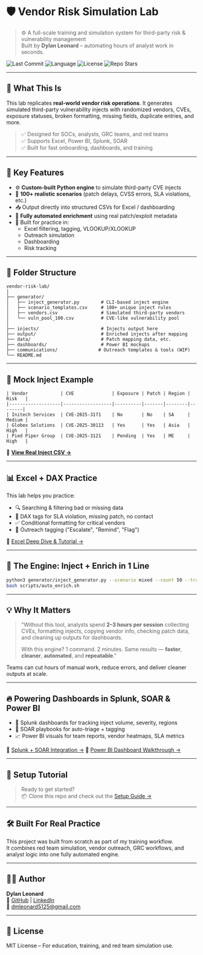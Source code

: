 # 🛡️ Vendor Risk Simulation Lab

> ⚙️ A full-scale training and simulation system for third-party risk & vulnerability management  
> Built by **Dylan Leonard** – automating hours of analyst work in seconds.

![Last Commit](https://img.shields.io/github/last-commit/dylanleonard-1/vendor-risk-lab)
![Language](https://img.shields.io/github/languages/top/dylanleonard-1/vendor-risk-lab)
![License](https://img.shields.io/github/license/dylanleonard-1/vendor-risk-lab)
![Repo Stars](https://img.shields.io/github/stars/dylanleonard-1/vendor-risk-lab?style=social)

---

## 🎯 What This Is

This lab replicates **real-world vendor risk operations**. It generates simulated third-party vulnerability injects with randomized vendors, CVEs, exposure statuses, broken formatting, missing fields, duplicate entries, and more.

> ✅ Designed for SOCs, analysts, GRC teams, and red teams  
> ✅ Supports Excel, Power BI, Splunk, SOAR  
> ✅ Built for fast onboarding, dashboards, and training

---

## 🚀 Key Features

- ⚙️ **Custom-built Python engine** to simulate third-party CVE injects
- 🧠 **100+ realistic scenarios** (patch delays, CVSS errors, SLA violations, etc.)
- 📥 Output directly into structured CSVs for Excel / dashboarding
- 🤖 **Fully automated enrichment** using real patch/exploit metadata
- 🧪 Built for practice in:
  - Excel filtering, tagging, VLOOKUP/XLOOKUP
  - Outreach simulation
  - Dashboarding
  - Risk tracking

---

## 📂 Folder Structure

```
vendor-risk-lab/
│
├── generator/
│   ├── inject_generator.py        # CLI-based inject engine
│   ├── scenario_templates.csv     # 100+ unique inject rules
│   ├── vendors.csv                # Simulated third-party vendors
│   └── vuln_pool_100.csv          # CVE-like vulnerability pool
│
├── injects/                       # Injects output here
├── output/                        # Enriched injects after mapping
├── data/                          # Patch mapping data, etc.
├── dashboards/                    # Power BI mockups
├── communications/               # Outreach templates & tools (WIP)
└── README.md
```

---

## 📸 Mock Inject Example

```plaintext
| Vendor            | CVE              | Exposure | Patch | Region | Risk   |
|-------------------|------------------|----------|-------|--------|--------|
| Initech Services  | CVE-2025-3171    | No       | No    | SA     | Medium |
| Globex Solutions  | CVE-2025-30113   | Yes      | Yes   | Asia   | High   |
| Pied Piper Group  | CVE-2025-3121    | Pending  | Yes   | ME     | High   |
```

🔗 **[View Real Inject CSV →](https://github.com/dylanleonard-1/vendor-risk-lab/blob/main/output/enriched_2025-04-03_1734_mixed_training.csv)**

---

## 📊 Excel + DAX Practice

This lab helps you practice:
- 🔍 Searching & filtering bad or missing data
- 🧮 DAX tags for SLA violation, missing patch, no contact
- ✅ Conditional formatting for critical vendors
- 📧 Outreach tagging ("Escalate", "Remind", "Flag")

🔗 [Excel Deep Dive & Tutorial →](https://github.com/dylanleonard-1/vendor-risk-lab/tree/main/excel_training)

---

## 🤖 The Engine: Inject + Enrich in 1 Line

```bash
python3 generator/inject_generator.py --scenario mixed --count 50 --training_mode
bash scripts/auto_enrich.sh
```

---

## 💡 Why It Matters

> "Without this tool, analysts spend **2–3 hours per session** collecting CVEs, formatting injects, copying vendor info, checking patch data, and cleaning up outputs for dashboards.  
>  
> With this engine? 1 command. 2 minutes. Same results — **faster**, **cleaner**, **automated**, and **repeatable**."

Teams can cut hours of manual work, reduce errors, and deliver cleaner outputs at scale.

---

## 🔥 Powering Dashboards in Splunk, SOAR & Power BI

- 📡 Splunk dashboards for tracking inject volume, severity, regions
- 🧠 SOAR playbooks for auto-triage + tagging
- 📈 Power BI visuals for team reports, vendor heatmaps, SLA metrics

🔗 [Splunk + SOAR Integration →](https://github.com/dylanleonard-1/vendor-risk-lab/tree/main/splunk_soar)
🔗 [Power BI Dashboard Walkthrough →](https://github.com/dylanleonard-1/vendor-risk-lab/tree/main/powerbi_dashboards)

---

## 🔧 Setup Tutorial

> Ready to get started?  
📦 Clone this repo and check out the [Setup Guide →](https://github.com/dylanleonard-1/vendor-risk-lab/blob/main/SETUP.md)

---

## 🛠️ Built For Real Practice

This project was built from scratch as part of my training workflow.  
It combines red team simulation, vendor outreach, GRC workflows, and analyst logic into one fully automated engine.

---

## 🧑‍💻 Author

**Dylan Leonard**  
🔗 [GitHub](https://github.com/dylanleonard-1) | [LinkedIn](https://www.linkedin.com/in/dylan-leonard-b0962825b/)  
📧 dmleonard5125@gmail.com

---

## 📜 License

MIT License – For education, training, and red team simulation use.
